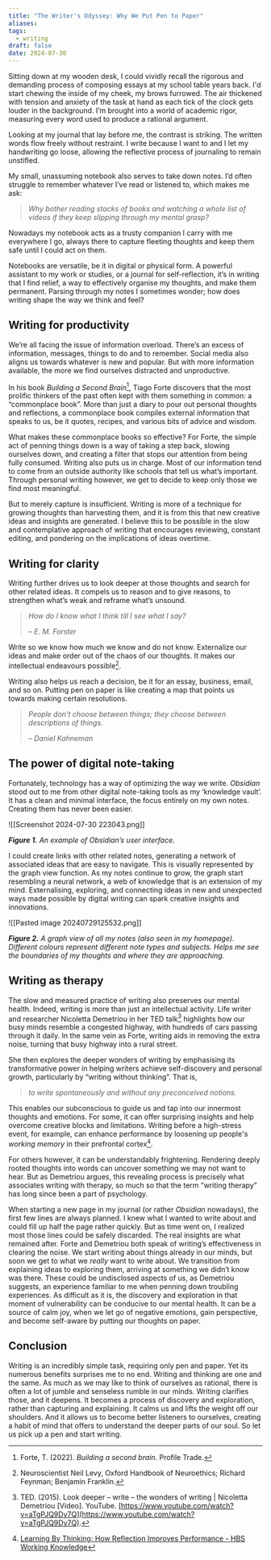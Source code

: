 ```yaml
---
title: "The Writer's Odyssey: Why We Put Pen to Paper"
aliases: 
tags:
  - writing
draft: false
date: 2024-07-30
---
```

Sitting down at my wooden desk, I could vividly recall the rigorous and demanding process of composing essays at my school table years back. I'd start chewing the inside of my cheek, my brows furrowed. The air thickened with tension and anxiety of the task at hand as each tick of the clock gets louder in the background. I’m brought into a world of academic rigor, measuring every word used to produce a rational argument.

Looking at my journal that lay before me, the contrast is striking. The written words flow freely without restraint. I write because I want to and I let my handwriting go loose, allowing the reflective process of journaling to remain unstifled.

My small, unassuming notebook also serves to take down notes. I’d often struggle to remember whatever I’ve read or listened to, which makes me ask:

> *Why bother reading stacks of books and watching a whole list of videos if they keep slipping through my mental grasp?*

Nowadays my notebook acts as a trusty companion I carry with me everywhere I go, always there to capture fleeting thoughts and keep them safe until I could act on them.

Notebooks are versatile, be it in digital or physical form. A powerful assistant to my work or studies, or a journal for self-reflection, it’s in writing that I find relief, a way to effectively organise my thoughts, and make them permanent. Parsing through my notes I sometimes wonder; how does writing shape the way we think and feel?

## Writing for productivity

We’re all facing the issue of information overload. There’s an excess of information, messages, things to do and to remember. Social media also aligns us towards whatever is new and popular. But with more information available, the more we find ourselves distracted and unproductive.

In his book _Building a Second Brain_[^1], Tiago Forte discovers that the most prolific thinkers of the past often kept with them something in common: a “commonplace book”. More than just a diary to pour out personal thoughts and reflections, a commonplace book compiles external information that speaks to us, be it quotes, recipes, and various bits of advice and wisdom. 

What makes these commonplace books so effective? For Forte, the simple act of penning things down is a way of taking a step back, slowing ourselves down, and creating a filter that stops our attention from being fully consumed. Writing also puts us in charge. Most of our information tend to come from an outside authority like schools that tell us what’s important. Through personal writing however, we get to decide to keep only those we find most meaningful. 

But to merely capture is insufficient. Writing is more of a technique for growing thoughts than harvesting them, and it is from this that new creative ideas and insights are generated. I believe this to be possible in the slow and contemplative approach of writing that encourages reviewing, constant editing, and pondering on the implications of ideas overtime.

## Writing for clarity

Writing further drives us to look deeper at those thoughts and search for other related ideas. It compels us to reason and to give reasons, to strengthen what’s weak and reframe what’s unsound.

> *How do I know what I think till I see what I say?*
> 
> *– E. M. Forster*

Write so we know how much we know and do not know. Externalize our ideas and make order out of the chaos of our thoughts. It makes our intellectual endeavours possible[^2].

Writing also helps us reach a decision, be it for an essay, business, email, and so on. Putting pen on paper is like creating a map that points us towards making certain resolutions.

> *People don't choose between things; they choose between descriptions of things.*
> 
> *– Daniel Kahneman*

## The power of digital note-taking

Fortunately, technology has a way of optimizing the way we write. *Obsidian* stood out to me from other digital note-taking tools as my ‘knowledge vault’. It has a clean and minimal interface, the focus entirely on my own notes. Creating them has never been easier.

![[Screenshot 2024-07-30 223043.png]]

***Figure 1.** An example of Obsidian’s user interface.*

I could create links with other related notes, generating a network of associated ideas that are easy to navigate. This is visually represented by the graph view function. As my notes continue to grow, the graph start resembling a neural network, a web of knowledge that is an extension of my mind. Externalising, exploring, and connecting ideas in new and unexpected ways made possible by digital writing can spark creative insights and innovations.

![[Pasted image 20240729125532.png]]

***Figure 2.** A graph view of all my notes (also seen in my homepage). Different colours represent different note types and subjects. Helps me see the boundaries of my thoughts and where they are approaching.*

## Writing as therapy

The slow and measured practice of writing also preserves our mental health. Indeed, writing is more than just an intellectual activity. Life writer and researcher Nicoletta Demetriou in her TED talk[^3] highlights how our busy minds resemble a congested highway, with hundreds of cars passing through it daily. In the same vein as Forte, writing aids in removing the extra noise, turning that busy highway into a rural street. 

She then explores the deeper wonders of writing by emphasising its transformative power in helping writers achieve self-discovery and personal growth, particularly by “writing without thinking”. That is, 

> *to write spontaneously and without any preconceived notions.*

This enables our subconscious to guide us and tap into our innermost thoughts and emotions. For some, it can offer surprising insights and help overcome creative blocks and limitations. Writing before a high-stress event, for example, can enhance performance by loosening up people's *working memory* in their prefrontal cortex[^4].

For others however, it can be understandably frightening. Rendering deeply rooted thoughts into words can uncover something we may not want to hear. But as Demetriou argues, this revealing process is precisely what associates writing with therapy, so much so that the term “writing therapy” has long since been a part of psychology.

When starting a new page in my journal (or rather *Obsidian* nowadays), the first few lines are always planned. I knew what I wanted to write about and could fill up half the page rather quickly. But as time went on, I realized most those lines could be safely discarded. The real insights are what remained after. Forte and Demetriou both speak of writing’s effectiveness in clearing the noise. We start writing about things already in our minds, but soon we get to what we _really_ want to write about. We transition from explaining ideas to exploring them, arriving at something we didn’t know was there. These could be undisclosed aspects of us, as Demetriou suggests, an experience familiar to me when penning down troubling experiences. As difficult as it is, the discovery and exploration in that moment of vulnerability can be conducive to our mental health. It can be a source of calm joy, when we let go of negative emotions, gain perspective, and become self-aware by putting our thoughts on paper.

## Conclusion

Writing is an incredibly simple task, requiring only pen and paper. Yet its numerous benefits surprises me to no end. Writing and thinking are one and the same. As much as we may like to think of ourselves as rational, there is often a lot of jumble and senseless rumble in our minds. Writing clarifies those, and it deepens. It becomes a process of discovery and exploration, rather than capturing and explaining. It calms us and lifts the weight off our shoulders. And it allows us to become better listeners to ourselves, creating a habit of mind that offers to understand the deeper parts of our soul. So let us pick up a pen and start writing.

[^1]: Forte, T. (2022). _Building a second brain_. Profile Trade.
[^2]: Neuroscientist Neil Levy, Oxford Handbook of Neuroethics; Richard Feynman; Benjamin Franklin.
[^3]: TED. (2015). Look deeper – write – the wonders of writing | Nicoletta Demetriou [Video]. YouTube. [https://www.youtube.com/watch?v=aTgPJQ9Dy7Q](https://www.youtube.com/watch?v=aTgPJQ9Dy7Q).
[^4]: [Learning By Thinking: How Reflection Improves Performance - HBS Working Knowledge](https://hbswk.hbs.edu/item/learning-by-thinking-how-reflection-improves-performance)

